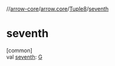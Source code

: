 //[arrow-core](../../../index.md)/[arrow.core](../index.md)/[Tuple8](index.md)/[seventh](seventh.md)

# seventh

[common]\
val [seventh](seventh.md): [G](index.md)
